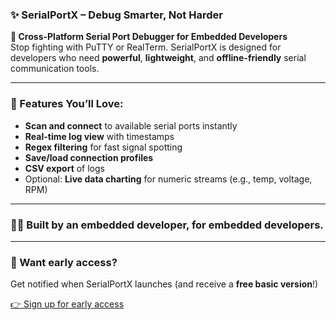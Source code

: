 ### ✨ **SerialPortX – Debug Smarter, Not Harder**

**🔌 Cross-Platform Serial Port Debugger for Embedded Developers**  
Stop fighting with PuTTY or RealTerm. SerialPortX is designed for developers who need **powerful**, **lightweight**, and **offline-friendly** serial communication tools.

---

### 🚀 Features You’ll Love:
- **Scan and connect** to available serial ports instantly
- **Real-time log view** with timestamps
- **Regex filtering** for fast signal spotting
- **Save/load connection profiles**
- **CSV export** of logs
- Optional: **Live data charting** for numeric streams (e.g., temp, voltage, RPM)

---

### 👨‍💻 Built by an embedded developer, for embedded developers.

---

### 📧 Want early access?
Get notified when SerialPortX launches (and receive a **free basic version**!)

[ 👉 Sign up for early access ]([https://yourformlink.com](https://forms.gle/2y6FMuwiJrK9fuMQ6))


